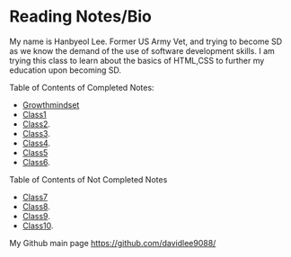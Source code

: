 # Reading Notes/Bio

My name is Hanbyeol Lee. Former US Army Vet, and trying to become SD as we know the demand of the use of software development skills. I am trying this class to learn about the basics of HTML,CSS to further my education upon becoming SD.

Table of Contents of Completed Notes:
- [Growthmindset](davidlee9088.github.io/reading-notes/GrowMindset)
- [Class1](https://davidlee9088.github.io/reading-notes/Class1)
- [Class2](https://davidlee9088.github.io/reading-notes/Class2).
- [Class3](https://davidlee9088.github.io/reading-notes/Class3).
- [Class4](https://davidlee9088.github.io/reading-notes/Class4).
- [Class5](https://davidlee9088.github.io/reading-notes/Class5)
- [Class6](https://davidlee9088.github.io/reading-notes/Class6).

Table of Contents of Not Completed Notes
- [Class7](https://davidlee9088.github.io/reading-notes/Class7)
- [Class8](https://davidlee9088.github.io/reading-notes/Class8).
- [Class9](https://davidlee9088.github.io/reading-notes/Class9).
- [Class10](https://davidlee9088.github.io/reading-notes/Class10).

My Github main page <https://github.com/davidlee9088/>
